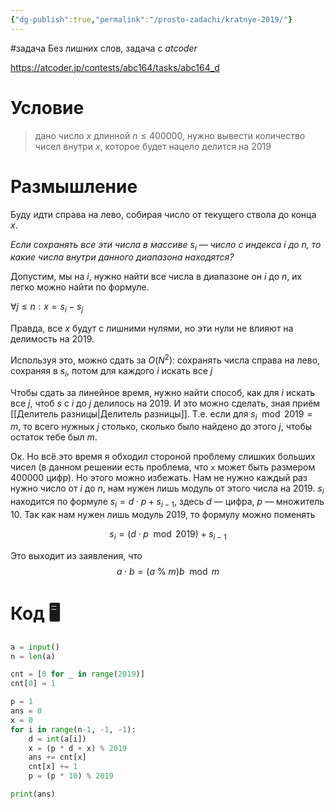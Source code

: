 ```yaml
---
{"dg-publish":true,"permalink":"/prosto-zadachi/kratnye-2019/"}
---
```


#задача 
Без лишних слов, задача с *atcoder*

https://atcoder.jp/contests/abc164/tasks/abc164_d

# Условие 

> дано число $x$  длинной $n \leq 400000$, нужно вывести количество чисел внутри $x$, которое будет нацело делится на 2019

# Размышление

Буду идти справа на лево, собирая число от текущего ствола до конца $x$.  

*Если сохранять все эти числа в массиве $s_i$ — число с индекса $i$ до $n$, то какие числа внутри данного диапазона находятся?*

Допустим, мы на $i$, нужно найти все числа в диапазоне он $i$ до $n$, их легко можно найти по формуле.

$\forall j \leq n: x = s_i - s_j$

Правда, все $x$ будут с лишними нулями, но эти нули не влияют на делимость на 2019.

Используя это, можно сдать за $O(N^2)$:  сохранять числа справа на лево, сохраняя в $s_i$, потом для каждого $i$ искать все $j$

Чтобы сдать за линейное время, нужно найти способ, как для $i$ искать все $j$, чтоб $s$ с $i$ до $j$ делилось на 2019.  И это можно сделать, зная приём [[Делитель разницы\|Делитель разницы]].  Т.е. если для $s_i \mod 2019 = m$, то всего нужных $j$ столько, сколько было найдено до этого $j$, чтобы остаток тебе был $m$.

Ок.  Но всё это время я обходил стороной проблему слишких больших чисел (в данном решении есть проблема, что `x` может быть размером 400000 цифр).  Но этого можно избежать.  Нам не нужно каждый раз нужно число от $i$ до $n$, нам нужен лишь модуль от этого числа на 2019.  $s_i$ находится по формуле $s_i = d \cdot p + s_{i-1}$, здесь $d$ — цифра, $p$ — множитель 10. Так как нам нужен лишь модуль 2019, то формулу можно поменять

$$s_i = (d \cdot p \mod 2019) + s_{i-1}$$

Это выходит из заявления, что
$$a \cdot b= (a\ \%\ m)b \mod m$$
# Код 🖥
```python
a = input()
n = len(a)

cnt = [0 for _ in range(2019)]
cnt[0] = 1

p = 1
ans = 0
x = 0
for i in range(n-1, -1, -1):
    d = int(a[i])
    x = (p * d + x) % 2019
    ans += cnt[x]
    cnt[x] += 1
    p = (p * 10) % 2019

print(ans)
```